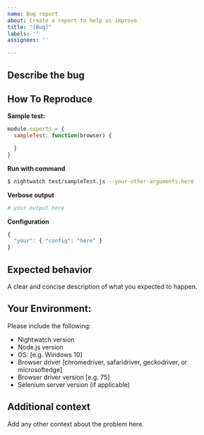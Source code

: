 ```yaml
---
name: Bug report
about: Create a report to help us improve
title: "[Bug]"
labels: ''
assignees: ''

---
```


## Describe the bug
<!--
A clear and concise description of what the bug is. Please make sure to format the code samples, verbose output, configuration and other inline debug information (use the __Preview__  functionality). Check out the [GitHub Markdown guide](https://guides.github.com/features/mastering-markdown/).
-->

## How To Reproduce
<!-- 
Include a sample test which reproduces the problem you're experiencing. The test should be against a **public url**. The test and other info should be posted inline.
-->

**Sample test:**

```js
module.exports = {
  sampleTest: function(browser) {

  }
}
```

**Run with command**
<!--
Include the command used to run the test, if applicable.
-->
```sh
$ nightwatch test/sampleTest.js --your-other-arguments-here
```

**Verbose output**
<!--
Include the verbose output, if possible (run nightwatch with `--verbose` argument)
-->
```sh
# your output here
```

**Configuration**
<!-- try to leave out the irrelevant bits -->
```js
{
  "your": { "config": "here" }
}
```

## Expected behavior
A clear and concise description of what you expected to happen.

## Your Environment:
Please include the following:
 - Nightwatch version
 - Node.js version
 - OS: [e.g. Windows 10]
 - Browser driver [chromedriver, safaridriver, geckodriver, or microsoftedge]
 - Browser driver version [e.g. 75]
 - Selenium server version (if applicable)

## Additional context
Add any other context about the problem here.
